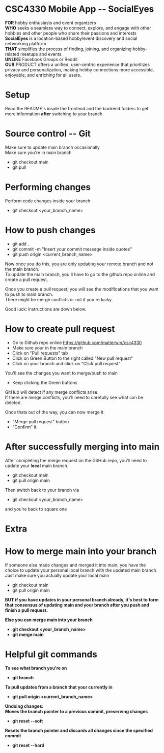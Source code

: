 # CSC4330 Mobile App -- SocialEyes

<b>FOR</b> hobby enthusiasts and event organizers <br/>
<b>WHO</b> seeks a seamless way to connect, explore, and engage with other hobbies and other people who share their passions and interests <br/>
<b>SocialEyes</b> is a location-based hobby/event discovery and social networking platform <br/>
<b>THAT</b> simplifies the process of finding, joining, and organizing hobby-related meetups and events <br/>
<b>UNLIKE</b> Facebook Groups or Reddit <br/>
<b>OUR</b> PRODUCT offers a unified, user-centric experience that prioritizes privacy and personalization, making hobby connections more accessible, enjoyable, and enriching for all users. <br/>

# Setup
Read the README's inside the frontend and the backend folders to get more information <b>after</b> switching to your branch

# Source control -- Git

Make sure to update main branch occasionally<br/>
Make sure you're in main branch
- git checkout main 
- git pull


# Performing changes

Perform code changes inside your branch
- git checkout <your_branch_name>


# How to push changes
- git add .
- git commit -m "Insert your commit message inside quotes"
- git push origin <current_branch_name>

Now once you do this, you are only updating your remote branch and not the main branch.</br>
To update the main branch, you'll have to go to the github repo online and create a pull request.</br>

Once you create a pull request, you will see the modifications that you want to push to main branch.</br>
There might be merge conflicts or not if you're lucky.<br/>

Good luck: instructions are down below.


# How to create pull request
- Go to Github repo online https://github.com/matterwin/csc4330
- Make sure your in the main branch
- Click on "Pull requests" tab
- Click on Green Button to the right called "New pull request"
- Click on your branch and click on "Click pull request"

You'll see the changes you want to merge/push to main
- Keep clicking the Green buttons

GitHub will detect if any merge conflicts arise.<br/>
If there are merge conflicts, you'll need to carefully see what can be deleted.<br/>

Once thats out of the way, you can now merge it.
- "Merge pull request" button
- "Confirm" it


# After successfully merging into main

After completing the merge request on the GitHub repo, you'll need to update your <b>local</b> main branch.
- git checkout main
- git pull origin main

Then switch back to your branch via
- git checkout <your_branch_name>

and you're back to square one


# Extra
# How to merge main into your branch

If someone else made changes and merged it into main, you have the choice to update your personal local branch with the updated main branch.<br/>
Just make sure you actually update your local main
- git checkout main
- git pull origin main

<b>BUT<b> if you have updates in your personal branch already, it's best to form that consensus of updating main and your branch after you push and finish a pull request.

Else you can merge main into your branch
- git checkout <your_branch_name>
- git merge main

# Helpful git commands

To see what branch you're on
- git branch

To pull updates from a branch that your currently in
- git pull origin <current_branch_name>

Undoing changes:</br>
Moves the branch pointer to a previous commit, preserving changes
- git reset --soft <commit>

Resets the branch pointer and discards all changes since the specified commit
- git reset --hard <commit>

